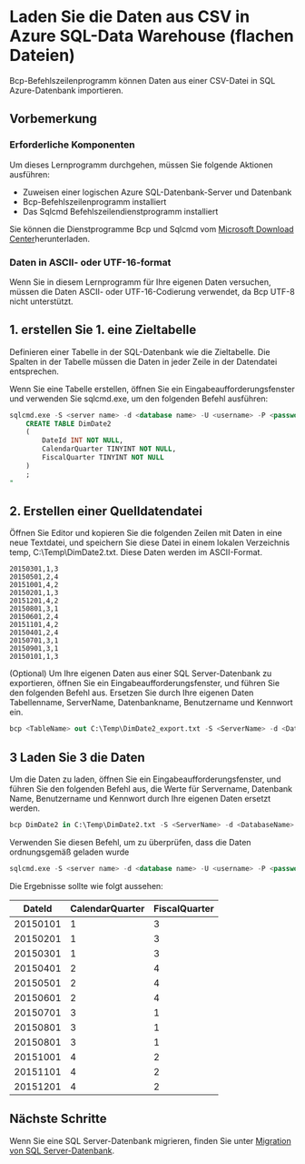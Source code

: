 <properties
   pageTitle="Laden Sie die Daten aus einer CSV-Datei in Azure SQL-Databaase (Bcp) | Microsoft Azure"
   description="Für eine kleine Datengröße verwendet Bcp zum Importieren von Daten in SQL Azure-Datenbank aus."
   services="sql-database"
   documentationCenter="NA"
   authors="CarlRabeler"
   manager="jhubbard"
   editor=""/>

<tags
   ms.service="sql-database"
   ms.devlang="NA"
   ms.topic="get-started-article"
   ms.tgt_pltfrm="NA"
   ms.workload="data-services"
   ms.date="09/13/2016"
   ms.author="carlrab"/>


# <a name="load-data-from-csv-into-azure-sql-data-warehouse-flat-files"></a>Laden Sie die Daten aus CSV in Azure SQL-Data Warehouse (flachen Dateien)

Bcp-Befehlszeilenprogramm können Daten aus einer CSV-Datei in SQL Azure-Datenbank importieren.

## <a name="before-you-begin"></a>Vorbemerkung

### <a name="prerequisites"></a>Erforderliche Komponenten

Um dieses Lernprogramm durchgehen, müssen Sie folgende Aktionen ausführen:

- Zuweisen einer logischen Azure SQL-Datenbank-Server und Datenbank
- Bcp-Befehlszeilenprogramm installiert
- Das Sqlcmd Befehlszeilendienstprogramm installiert

Sie können die Dienstprogramme Bcp und Sqlcmd vom [Microsoft Download Center][]herunterladen.

### <a name="data-in-ascii-or-utf-16-format"></a>Daten in ASCII- oder UTF-16-format

Wenn Sie in diesem Lernprogramm für Ihre eigenen Daten versuchen, müssen die Daten ASCII- oder UTF-16-Codierung verwendet, da Bcp UTF-8 nicht unterstützt. 

## <a name="1-create-a-destination-table"></a>1. erstellen Sie 1. eine Zieltabelle

Definieren einer Tabelle in der SQL-Datenbank wie die Zieltabelle. Die Spalten in der Tabelle müssen die Daten in jeder Zeile in der Datendatei entsprechen.

Wenn Sie eine Tabelle erstellen, öffnen Sie ein Eingabeaufforderungsfenster und verwenden Sie sqlcmd.exe, um den folgenden Befehl ausführen:


```sql
sqlcmd.exe -S <server name> -d <database name> -U <username> -P <password> -I -Q "
    CREATE TABLE DimDate2
    (
        DateId INT NOT NULL,
        CalendarQuarter TINYINT NOT NULL,
        FiscalQuarter TINYINT NOT NULL
    )
    ;
"
```


## <a name="2-create-a-source-data-file"></a>2. Erstellen einer Quelldatendatei

Öffnen Sie Editor und kopieren Sie die folgenden Zeilen mit Daten in eine neue Textdatei, und speichern Sie diese Datei in einem lokalen Verzeichnis temp, C:\Temp\DimDate2.txt. Diese Daten werden im ASCII-Format.

```
20150301,1,3
20150501,2,4
20151001,4,2
20150201,1,3
20151201,4,2
20150801,3,1
20150601,2,4
20151101,4,2
20150401,2,4
20150701,3,1
20150901,3,1
20150101,1,3
```

(Optional) Um Ihre eigenen Daten aus einer SQL Server-Datenbank zu exportieren, öffnen Sie ein Eingabeaufforderungsfenster, und führen Sie den folgenden Befehl aus. Ersetzen Sie durch Ihre eigenen Daten Tabellenname, ServerName, Datenbankname, Benutzername und Kennwort ein.

```sql
bcp <TableName> out C:\Temp\DimDate2_export.txt -S <ServerName> -d <DatabaseName> -U <Username> -P <Password> -q -c -t ','
```

## <a name="3-load-the-data"></a>3 Laden Sie 3 die Daten
Um die Daten zu laden, öffnen Sie ein Eingabeaufforderungsfenster, und führen Sie den folgenden Befehl aus, die Werte für Servername, Datenbank Name, Benutzername und Kennwort durch Ihre eigenen Daten ersetzt werden.

```sql
bcp DimDate2 in C:\Temp\DimDate2.txt -S <ServerName> -d <DatabaseName> -U <Username> -P <password> -q -c -t  ','
```

Verwenden Sie diesen Befehl, um zu überprüfen, dass die Daten ordnungsgemäß geladen wurde

```sql
sqlcmd.exe -S <server name> -d <database name> -U <username> -P <password> -I -Q "SELECT * FROM DimDate2 ORDER BY 1;"
```

Die Ergebnisse sollte wie folgt aussehen:

DateId |CalendarQuarter |FiscalQuarter
----------- |--------------- |-------------
20150101 |1 |3
20150201 |1 |3
20150301 |1 |3
20150401 |2 |4
20150501 |2 |4
20150601 |2 |4
20150701 |3 |1
20150801 |3 |1
20150801 |3 |1
20151001 |4 |2
20151101 |4 |2
20151201 |4 |2


## <a name="next-steps"></a>Nächste Schritte

Wenn Sie eine SQL Server-Datenbank migrieren, finden Sie unter [Migration von SQL Server-Datenbank](sql-database-cloud-migrate.md).

<!--MSDN references-->
[bcp]: https://msdn.microsoft.com/library/ms162802.aspx
[CREATE TABLE syntax]: https://msdn.microsoft.com/library/mt203953.aspx

<!--Other Web references-->
[Microsoft Download Center]: https://www.microsoft.com/download/details.aspx?id=36433
